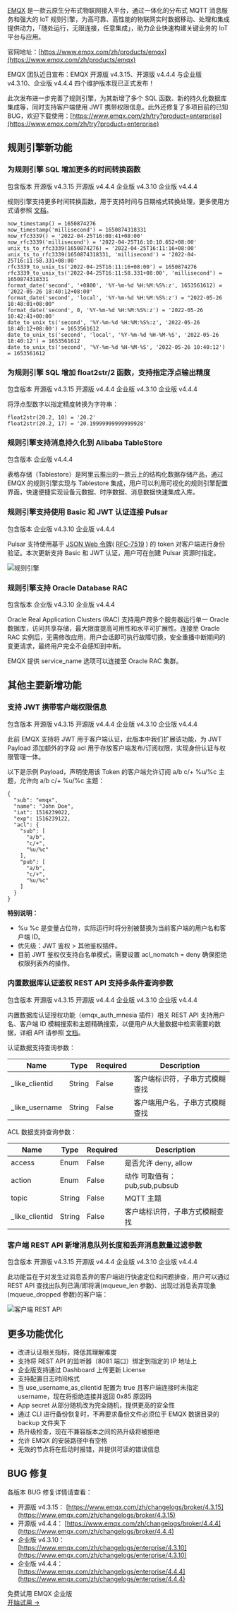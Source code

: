 [EMQX](https://www.emqx.com/zh/products/emqx) 是一款云原生分布式物联网接入平台，通过一体化的分布式 MQTT 消息服务和强大的 IoT 规则引擎，为高可靠、高性能的物联网实时数据移动、处理和集成提供动力，「随处运行，无限连接，任意集成」，助力企业快速构建关键业务的 IoT 平台与应用。

官网地址：[https://www.emqx.com/zh/products/emqx](https://www.emqx.com/zh/products/emqx)

EMQX 团队近日宣布：EMQX 开源版 v4.3.15、开源版 v4.4.4 与企业版 v4.3.10、企业版 v4.4.4 四个维护版本现已正式发布！

此次发布进一步完善了规则引擎，为其新增了多个 SQL 函数、新的持久化数据库集成等，同时支持客户端使用 JWT 携带权限信息。此外还修复了多项目前的已知 BUG，欢迎下载使用：[https://www.emqx.com/zh/try?product=enterprise](https://www.emqx.com/zh/try?product=enterprise)

## 规则引擎新功能

### 为规则引擎 SQL 增加更多的时间转换函数

包含版本 开源版 v4.3.15 开源版 v4.4.4 企业版 v4.3.10 企业版 v4.4.4

规则引擎支持更多时间转换函数，用于支持时间与日期格式转换处理，更多使用方式请参照 [文档](https://docs.emqx.com/zh/enterprise/v4.4/rule/rule-engine_buildin_function.html#时间与日期函数)。

```
now_timestamp() = 1650874276
now_timestamp('millisecond') = 1650874318331
now_rfc3339() = '2022-04-25T16:08:41+08:00'
now_rfc3339('millisecond') = '2022-04-25T16:10:10.652+08:00'
unix_ts_to_rfc3339(1650874276) = '2022-04-25T16:11:16+08:00'
unix_ts_to_rfc3339(1650874318331, 'millisecond') = '2022-04-25T16:11:58.331+08:00'
rfc3339_to_unix_ts('2022-04-25T16:11:16+08:00') = 1650874276
rfc3339_to_unix_ts('2022-04-25T16:11:58.331+08:00', 'millisecond') = 1650874318331
format_date('second', '+0800', '%Y-%m-%d %H:%M:%S%:z', 1653561612) = '2022-05-26 18:40:12+08:00'
format_date('second', 'local', '%Y-%m-%d %H:%M:%S%:z') = "2022-05-26 18:48:01+08:00"
format_date('second', 0, '%Y-%m-%d %H:%M:%S%:z') = '2022-05-26 10:42:41+00:00'
date_to_unix_ts('second', '%Y-%m-%d %H:%M:%S%:z', '2022-05-26 18:40:12+08:00') = 1653561612
date_to_unix_ts('second', 'local', '%Y-%m-%d %H-%M-%S', '2022-05-26 18:40:12') = 1653561612
date_to_unix_ts('second', '%Y-%m-%d %H-%M-%S', '2022-05-26 10:40:12') = 1653561612
```

### 为规则引擎 SQL 增加 float2str/2 函数，支持指定浮点输出精度

包含版本 开源版 v4.3.15 开源版 v4.4.4 企业版 v4.3.10 企业版 v4.4.4

将浮点型数字以指定精度转换为字符串：

```
float2str(20.2, 10) = '20.2'
float2str(20.2, 17) = '20.19999999999999928'
```

### 规则引擎支持消息持久化到 Alibaba TableStore

包含版本 企业版 v4.4.4

表格存储（Tablestore）是阿里云推出的一款云上的结构化数据存储产品，通过 EMQX 的规则引擎实现与 Tablestore 集成，用户可以利用可视化的规则引擎配置界面，快速便捷实现设备元数据、时序数据、消息数据快速集成入库。

### 规则引擎支持使用 Basic 和 JWT 认证连接 Pulsar

包含版本 企业版 v4.3.10 企业版 v4.4.4

Pulsar 支持使用基于 [JSON Web 令牌](https://jwt.io/introduction/)( [RFC-7519](https://tools.ietf.org/html/rfc7519) ) 的 token 对客户端进行身份验证。本次更新支持 Basic 和 JWT 认证，用户可在创建 Pulsar 资源时指定。

![规则引擎](https://assets.emqx.com/images/da6f9640dbf08eb308dc638d51366993.png)

### 规则引擎支持 Oracle Database RAC

包含版本 企业版 v4.3.10 企业版 v4.4.4

Oracle Real Application Clusters (RAC) 支持用户跨多个服务器运行单一 Oracle 数据库，访问共享存储，最大限度提高可用性和水平可扩展性。连接至 Oracle RAC 实例后，无需修改应用，用户会话即可执行故障切换，安全重播中断期间的变更请求，最终用户完全不会感知到中断。

EMQX 提供 service_name 选项可以连接至 Oracle RAC 集群。

## 其他主要新增功能

### 支持 JWT 携带客户端权限信息

包含版本 开源版 v4.3.15 开源版 v4.4.4 企业版 v4.3.10 企业版 v4.4.4

此前 EMQX 支持将 JWT 用于客户端认证，此版本中我们扩展该功能，为 JWT Payload 添加额外的字段 acl 用于存放客户端发布/订阅权限，实现身份认证与权限管理一体。

以下是示例 Payload，声明使用该 Token 的客户端允许订阅 a/b c/+ %u/%c 主题，允许向 a/b c/+ %u/%c 主题：

```
{
  "sub": "emqx",
  "name": "John Doe",
  "iat": 1516239022,
  "exp": 1516239122,
  "acl": {
    "sub": [
      "a/b",
      "c/+",
      "%u/%c"
    ],
    "pub": [
      "a/b",
      "c/+",
      "%u/%c"
    ]
  }
}
```

**特别说明：**

- %u %c 是变量占位符，实际运行时将分别被替换为当前客户端的用户名和客户端 ID。
- 优先级：JWT 鉴权 > 其他鉴权插件。
- 目前 JWT 鉴权仅支持白名单模式，需要设置 acl_nomatch = deny 确保拒绝权限列表外的操作。

### 内置数据库认证鉴权 REST API 支持多条件查询参数

包含版本 开源版 v4.3.15 开源版 v4.4.4 企业版 v4.3.10 企业版 v4.4.4

内置数据库认证授权功能（emqx_auth_mnesia 插件）相关 REST API 支持用户名、客户端 ID 模糊搜索和主题精确搜索，以便用户从大量数据中检索需要的数据，详细 API 请参照 [文档](https://docs.emqx.com/zh/enterprise/v4.4/modules/mnesia_authentication.html#http-api)。

认证数据支持查询参数：

| Name           | Type   | Required | Description                    |
| -------------- | ------ | -------- | ------------------------------ |
| _like_clientid | String | False    | 客户端标识符，子串方式模糊查找 |
| _like_username | String | False    | 客户端用户名，子串方式模糊查找 |

ACL 数据支持查询参数：

| Name           | Type   | Required | Description                    |
| -------------- | ------ | -------- | ------------------------------ |
| access         | Enum   | False    | 是否允许 deny, allow           |
| action         | Enum   | False    | 动作 可取值有：pub,sub,pubsub  |
| topic          | String | False    | MQTT 主题                      |
| _like_clientid | String | False    | 客户端标识符，子串方式模糊查找 |

### 客户端 REST API 新增消息队列长度和丢弃消息数量过滤参数

包含版本 开源版 v4.3.15 开源版 v4.4.4 企业版 v4.3.10 企业版 v4.4.4

此功能旨在于对发生过消息丢弃的客户端进行快速定位和问题排查，用户可以通过 REST API 查找出队列已满/即将满(mqueue_len 参数)、出现过消息丢弃现象(mqueue_dropped 参数)的客户端：

![客户端 REST API](https://assets.emqx.com/images/a6df233977e34df86ec35f2ff25f7412.png)

## 更多功能优化

- 改进认证相关指标，降低其理解难度
- 支持将 REST API 的监听器（8081 端口）绑定到指定的 IP 地址上
- 企业版支持通过 Dashboard 上传更新 License
- 支持配置日志时间格式
- 当 use_username_as_clientid 配置为 true 且客户端连接时未指定 username，现在将拒绝连接并返回 0x85 原因码
- App secret 从部分随机改为完全随机，提供更高的安全性
- 通过 CLI 进行备份恢复时，不再要求备份文件必须位于 EMQX 数据目录的 backup 文件夹下
- 热升级检查，现在不兼容版本之间的热升级将被拒绝
- 允许 EMQX 的安装路径中有空格
- 无效的节点将在启动时报错，并提供可读的错误信息

## BUG 修复

各版本 BUG 修复详情请查看：

- 开源版 v4.3.15： [https://www.emqx.com/zh/changelogs/broker/4.3.15](https://www.emqx.com/zh/changelogs/broker/4.3.15)
- 开源版 v4.4.4： [https://www.emqx.com/zh/changelogs/broker/4.4.4](https://www.emqx.com/zh/changelogs/broker/4.4.4)
- 企业版 v4.3.10：[https://www.emqx.com/zh/changelogs/enterprise/4.3.10](https://www.emqx.com/zh/changelogs/enterprise/4.3.10)
- 企业版 v4.4.4： [https://www.emqx.com/zh/changelogs/enterprise/4.4.4](https://www.emqx.com/zh/changelogs/enterprise/4.4.4)


<section class="promotion">
    <div>
        免费试用 EMQX 企业版
    </div>
    <a href="https://www.emqx.com/zh/try?product=enterprise" class="button is-gradient px-5">开始试用 →</a>
</section>
